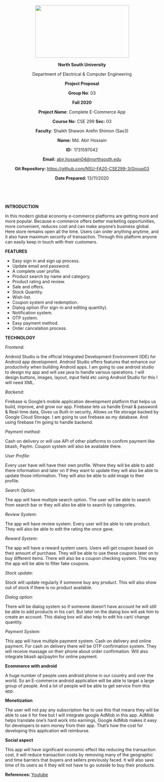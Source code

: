 <p style="text-align: center;">&nbsp;</p>
<p style="text-align: center;">&nbsp;</p>
<p align="center"><strong><img src="https://media.dhakatribune.com/uploads/2016/11/nsulogo.jpg" alt="" width="307" height="172" /></strong></p>
<p align="center"><strong>North South University</strong></p>
<p align="center">Department of Electrical &amp; Computer Engineering</p>
<p align="center"><strong>Project Proposal</strong></p>
<p align="center"><strong>Group No</strong>: 03</p>
<p align="center"><strong>Fall 2020</strong></p>
<p align="center"><strong>Project Name</strong>: Complete E-Commerce App </p>
<p align="center"><strong>Course No</strong>: CSE 299 <strong>Sec</strong><strong>:</strong> 03</p>
<p align="center"><strong>Faculty</strong>: Shaikh Shawon Arefin Shimon (Sas3)</p>
<p align="center"><strong>Name</strong><strong>:</strong> Md. Abir Hossain </p>
<p align="center"><strong>ID</strong><strong>:&nbsp; </strong>1731597042</p>
<p align="center"><strong>Email</strong><strong>:</strong> <a href="mailto:abir.hossain04@northsouth.edu"> abir.hossain04@northsouth.edu </a></p>
<p align="center"><strong>Git Repository</strong><strong>: </strong><a href="https://github.com/NSU-FA20-CSE299-3/Group03">https://github.com/NSU-FA20-CSE299-3/Group03</a></p>
<p align="center"><strong>Date Prepared</strong><strong>: </strong>13/11/2020</p>
<p><strong>&nbsp;</strong></p>
<p><strong>&nbsp;</strong></p>

<p><strong>INTRODUCTION</strong></p>
<p align=”justify”>In this modern global economy e-commerce platforms are getting more and more popular. Because e-commerce offers better marketing opportunities, more convenient, reduces cost and can make anyone’s business global. Here store remains open all the time. Users can order anything anytime, and it also have maximum security of transaction. Through this platform anyone can easily keep in touch with their customers. </p>


<p align=”justify”><strong>FEATURES</strong></p>
<ul>
<li>Easy sign in and sign up process.</li>
<li>Update email and password.</li>
<li>A complete user profile.</li>
<li>Product search by name and category.</li>
<li>Product rating and review.</li>
<li>Sale and offers.</li>
<li>Stock Quantity.</li>
<li>Wish-list.</li>
<li>Coupon system and redemption.</li>
<li>Dialog option (For sign-in and editing quantity).</li>
<li>Notification system.</li>
<li>OTP system.</li>
<li>Easy payment method.</li>
<li>Order cancelation process.</li>
</ul>

<p><strong>TECHNOLOGY</strong></p>

<p><em>Frontend: </em></p>
<p align=”justify”>Android Studio is the official Integrated Development Environment (IDE) for Android app development. Android Studio offers features that enhance our productivity when building Android apps. I am going to use android studio to design my app and will use java to handle various operations. I will design buttons, images, layout, input field etc using Android Studio for this I will need XML.</p>

<p><em>Backend: </em></p>
<p align=”justify”>Firebase is Google’s mobile application development platform that helps us build, improve, and grow our app. Firebase lets us handle Email & password & Real-time data, Gives us Built-in security, Allows us file storage backed by Google Cloud Storage. I am going to use firebase as my database. And using firebase I’m going to handle backend.</p>

<p><em>Payment method: </em></p>
<p align=”justify”>Cash on delivery or will use API of other platforms to confirm payment like bkash, Paytm. Coupon system will also be available there.</p>

<p><em>User Profile: </em></p>
<p align=”justify”>Every user have will have their own profile. Where they will be able to add there information and later on if they want to update they will also be able to update those information.  They will also be able to add image to their profile.</p>

<p><em>Search Option: </em></p>
<p align=”justify”>The app will have multiple search option. The user will be able to search from search bar or they will also be able to search by categories.</p>

<p><em>Review System: </em></p>
<p align=”justify”>The app will have review system. Every user will be able to rate product. They will also be able to edit the rating the once gave.</p>

<p><em>Reward System: </em></p>
<p align=”justify”>The app will have a reward system users. Users will get coupon based on their amount of purchase. They will be able to use these coupons later on to buy different items. There will also be a coupon checking system. This way the app will be able to filter fake coupons.</p>

<p><em>Stock update: </em></p>
<p align=”justify”>Stock will update regularly if someone buy any product. This will also show out of stock if there is no product available.</p>

<p><em>Dialog option: </em></p>
<p align=”justify”>There will be dialog system so if someone doesn’t have account he will still be able to add products in his cart. But later on the dialog box will ask him to create an account. This dialog box will also help to edit his cart/ change quantity.</p>

<p><em>Payment System: </em></p>
<p align=”justify”>This app will have multiple payment system. Cash on delivery and online payment. For cash on delivery there will be OTP confirmation system. They will receive massage on their phone about order confirmation. Will also integrate bkash api/paytm for online payment.</p>


<p><strong>Ecommerce with android</strong></p>
<p align=”justify”>A huge number of people uses android phone in our country and over the world. So an E-commerce android application will be able to target a large group of people. And a lot of people will be able to get service from this app.</p>

<p><strong>Monetization </strong></p>
<p align=”justify”>The user will not pay any subscription fee to use this that means they will be able to use it for free but I will integrate google AdMob in this app. AdMob helps translate one’s hard work into earnings, Google AdMob makes it easy for developers to earn money from their app. That’s how the cost for developing this application will reimburse.</p>

<p><strong>Social aspect</strong></p>
<p align=”justify”>This app will have significant economic effect like reducing the transaction cost, it will reduce transaction costs by removing many of the geographic and time barriers that buyers and sellers previously faced. It will also save time of its users as it they will not have to go outside to buy their products.</p>

<p><strong>References: </strong><a href="https://www.youtube.com/channel/UCNFVIu9YEb1fGPnPz-pTl0g"> Youtube</a></p>

